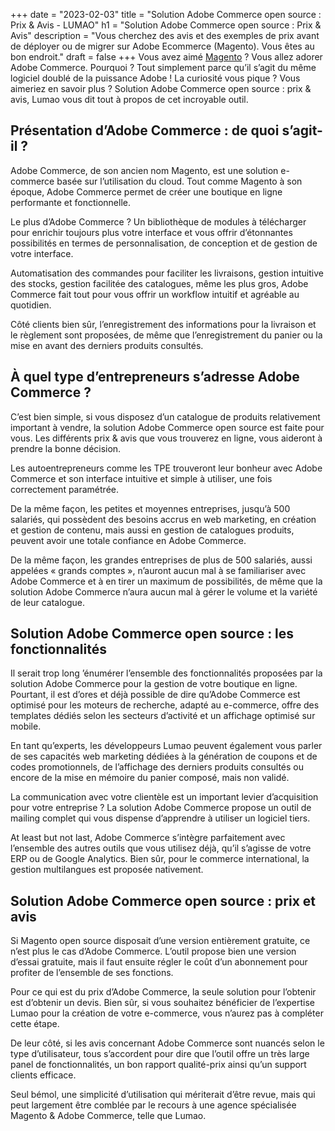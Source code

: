 +++
date = "2023-02-03"
title = "Solution Adobe Commerce open source : Prix & Avis - LUMAO"
h1 = "Solution Adobe Commerce open source : Prix & Avis"
description = "Vous cherchez des avis et des exemples de prix avant de déployer ou de migrer sur Adobe Ecommerce (Magento). Vous êtes au bon endroit."
draft = false
+++
Vous avez aimé [Magento](/ecommerce/cms/magento/) ? Vous allez adorer Adobe Commerce. Pourquoi ? Tout simplement parce qu’il s’agit du même logiciel doublé de la puissance Adobe ! La curiosité vous pique ? Vous aimeriez en savoir plus ? Solution Adobe Commerce open source : prix & avis, Lumao vous dit tout à propos de cet incroyable outil.

## Présentation d’Adobe Commerce : de quoi s’agit-il ?

Adobe Commerce, de son ancien nom Magento, est une solution e-commerce basée sur l’utilisation du cloud. Tout comme Magento à son époque, Adobe Commerce permet de créer une boutique en ligne performante et fonctionnelle.

Le plus d’Adobe Commerce ? Un bibliothèque de modules à télécharger pour enrichir toujours plus votre interface et vous offrir d’étonnantes possibilités en termes de personnalisation, de conception et de gestion de votre interface.

Automatisation des commandes pour faciliter les livraisons, gestion intuitive des stocks, gestion facilitée des catalogues, même les plus gros, Adobe Commerce fait tout pour vous offrir un workflow intuitif et agréable au quotidien.

Côté clients bien sûr, l’enregistrement des informations pour la livraison et le règlement sont proposées, de même que l’enregistrement du panier ou la mise en avant des derniers produits consultés.

## À quel type d’entrepreneurs s’adresse Adobe Commerce ?

C’est bien simple, si vous disposez d’un catalogue de produits relativement important à vendre, la solution Adobe Commerce open source est faite pour vous. Les différents prix & avis que vous trouverez en ligne, vous aideront à prendre la bonne décision.

Les autoentrepreneurs comme les TPE trouveront leur bonheur avec Adobe Commerce et son interface intuitive et simple à utiliser, une fois correctement paramétrée.

De la même façon, les petites et moyennes entreprises, jusqu’à 500 salariés, qui possèdent des besoins accrus en web marketing, en création et gestion de contenu, mais aussi en gestion de catalogues produits, peuvent avoir une totale confiance en Adobe Commerce.

De la même façon, les grandes entreprises de plus de 500 salariés, aussi appelées « grands comptes », n’auront aucun mal à se familiariser avec Adobe Commerce et à en tirer un maximum de possibilités, de même que la solution Adobe Commerce n’aura aucun mal à gérer le volume et la variété de leur catalogue.

## Solution Adobe Commerce open source : les fonctionnalités

Il serait trop long ’énumérer l’ensemble des fonctionnalités proposées par la solution Adobe Commerce pour la gestion de votre boutique en ligne. Pourtant, il est d’ores et déjà possible de dire qu’Adobe Commerce est optimisé pour les moteurs de recherche, adapté au e-commerce, offre des templates dédiés selon les secteurs d’activité et un affichage optimisé sur mobile.

En tant qu’experts, les développeurs Lumao peuvent également vous parler de ses capacités web marketing dédiées à la génération de coupons et de codes promotionnels, de l’affichage des derniers produits consultés ou encore de la mise en mémoire du panier composé, mais non validé.

La communication avec votre clientèle est un important levier d’acquisition pour votre entreprise ? La solution Adobe Commerce propose un outil de mailing complet qui vous dispense d’apprendre à utiliser un logiciel tiers.

At least but not last, Adobe Commerce s’intègre parfaitement avec l’ensemble des autres outils que vous utilisez déjà, qu’il s’agisse de votre ERP ou de Google Analytics. Bien sûr, pour le commerce international, la gestion multilangues est proposée nativement.

## Solution Adobe Commerce open source : prix et avis

Si Magento open source disposait d’une version entièrement gratuite, ce n’est plus le cas d’Adobe Commerce. L’outil propose bien une version d’essai gratuite, mais il faut ensuite régler le coût d’un abonnement pour profiter de l’ensemble de ses fonctions.

Pour ce qui est du prix d’Adobe Commerce, la seule solution pour l’obtenir est d’obtenir un devis. Bien sûr, si vous souhaitez bénéficier de l’expertise Lumao pour la création de votre e-commerce, vous n’aurez pas à compléter cette étape.

De leur côté, si les avis concernant Adobe Commerce sont nuancés selon le type d’utilisateur, tous s’accordent pour dire que l’outil offre un très large panel de fonctionnalités, un bon rapport qualité-prix ainsi qu’un support clients efficace.

Seul bémol, une simplicité d’utilisation qui mériterait d’être revue, mais qui peut largement être comblée par le recours à une agence spécialisée Magento & Adobe Commerce, telle que Lumao.
 
